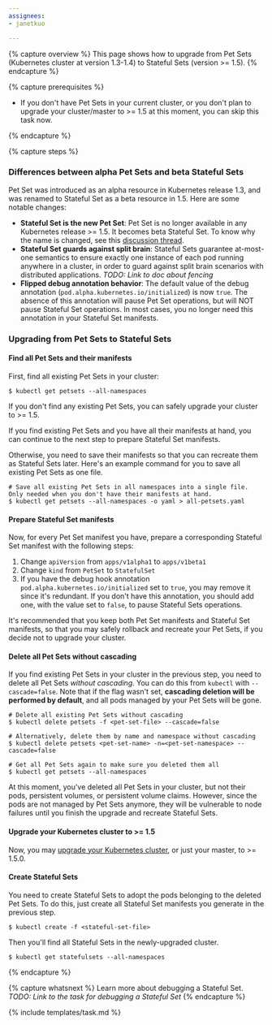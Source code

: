 ```yaml
---
assignees:
- janetkuo

---
```


{% capture overview %}
This page shows how to upgrade from Pet Sets (Kubernetes cluster at version 1.3-1.4) to Stateful Sets (version >= 1.5).
{% endcapture %}

{% capture prerequisites %}

* If you don't have Pet Sets in your current cluster, or you don't plan to upgrade your cluster/master to >= 1.5 at this moment, you can skip this task now. 

{% endcapture %}

{% capture steps %}

### Differences between alpha Pet Sets and beta Stateful Sets

Pet Set was introduced as an alpha resource in Kubernetes release 1.3, and was renamed to Stateful Set as a beta resource in 1.5. 
Here are some notable changes:

* **Stateful Set is the new Pet Set**: Pet Set is no longer available in any Kubernetes release >= 1.5. It becomes beta Stateful Set. To know why the name is changed, see this [discussion thread](https://github.com/kubernetes/kubernetes/issues/27430).
* **Stateful Set guards against split brain**: Stateful Sets guarantee at-most-one semantics to ensure exactly one instance of each pod running anywhere in a cluster, in order to guard against split brain scenarios with distributed applications. *TODO: Link to doc about fencing*
* **Flipped debug annotation behavior**: The default value of the debug annotation (`pod.alpha.kubernetes.io/initialized`) is now `true`. The absence of this annotation will pause Pet Set operations, but will NOT pause Stateful Set operations. In most cases, you no longer need this annotation in your Stateful Set manifests. 


### Upgrading from Pet Sets to Stateful Sets

#### Find all Pet Sets and their manifests 

First, find all existing Pet Sets in your cluster:

```shell
$ kubectl get petsets --all-namespaces
```

If you don't find any existing Pet Sets, you can safely upgrade your cluster to >= 1.5.

If you find existing Pet Sets and you have all their manifests at hand, you can continue to the next step to prepare Stateful Set manifests. 

Otherwise, you need to save their manifests so that you can recreate them as Stateful Sets later. 
Here's an example command for you to save all existing Pet Sets as one file. 

```shell
# Save all existing Pet Sets in all namespaces into a single file. Only needed when you don't have their manifests at hand. 
$ kubectl get petsets --all-namespaces -o yaml > all-petsets.yaml
```

#### Prepare Stateful Set manifests 

Now, for every Pet Set manifest you have, prepare a corresponding Stateful Set manifest with the following steps: 

1. Change `apiVersion` from `apps/v1alpha1` to `apps/v1beta1`
2. Change `kind` from `PetSet` to `StatefulSet`
3. If you have the debug hook annotation `pod.alpha.kubernetes.io/initialized` set to `true`, you may remove it since it's redundant. If you don't have this annotation, you should add one, with the value set to `false`, to pause Stateful Sets operations.

It's recommended that you keep both Pet Set manifests and Stateful Set manifests, so that you may safely rollback and recreate your Pet Sets, 
if you decide not to upgrade your cluster. 

#### Delete all Pet Sets without cascading

If you find existing Pet Sets in your cluster in the previous step, you need to delete all Pet Sets *without cascading*. You can do this from `kubectl` with `--cascade=false`. 
Note that if the flag wasn't set, **cascading deletion will be performed by default**, and all pods managed by your Pet Sets will be gone. 

```shell
# Delete all existing Pet Sets without cascading 
$ kubectl delete petsets -f <pet-set-file> --cascade=false

# Alternatively, delete them by name and namespace without cascading
$ kubectl delete petsets <pet-set-name> -n=<pet-set-namespace> --cascade=false

# Get all Pet Sets again to make sure you deleted them all 
$ kubectl get petsets --all-namespaces
```

At this moment, you've deleted all Pet Sets in your cluster, but not their pods, persistent volumes, or persistent volume claims. 
However, since the pods are not managed by Pet Sets anymore, they will be vulnerable to node failures until you finish the upgrade and recreate Stateful Sets.

#### Upgrade your Kubernetes cluster to >= 1.5

Now, you may [upgrade your Kubernetes cluster](/docs/admin/cluster-management/#upgrading-a-cluster), or just your master, to >= 1.5.0.

#### Create Stateful Sets

You need to create Stateful Sets to adopt the pods belonging to the deleted Pet Sets. 
To do this, just create all Stateful Set manifests you generate in the previous step. 

```shell
$ kubectl create -f <stateful-set-file>
```

Then you'll find all Stateful Sets in the newly-upgraded cluster. 

```shell
$ kubectl get statefulsets --all-namespaces
```

{% endcapture %}

{% capture whatsnext %}
Learn more about debugging a Stateful Set. *TODO: Link to the task for debugging a Stateful Set*
{% endcapture %}

{% include templates/task.md %}
